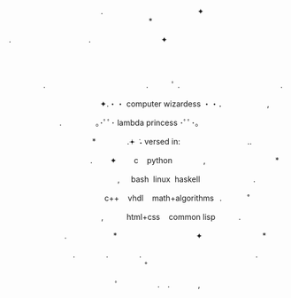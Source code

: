 <p align="center">
⠀⠀⠀⠀⠀.　　　　　　　　　　⠀⠀⠀✦&nbsp;⠀&nbsp;⠀　　　　　　　　　　　　　　⠀⠀⠀⠀⠀*&nbsp;⠀⠀⠀
<p>
<p align="center">
.　　　　　　　　　　.&nbsp;⠀⠀⠀⠀⠀⠀⠀⠀⠀⠀⠀⠀✦⠀⠀⠀&nbsp;⠀⠀⠀⠀⠀⠀⠀⠀⠀⠀⠀⠀⠀⠀⠀⠀⠀⠀
<p>
<p align="center">
⠀⠀⠀⠀⠀⠀⠀⠀⠀⠀⠀⠀⠀⠀⠀⠀⠀⠀⠀&nbsp;⠀⠀⠀⠀⠀⠀⠀⠀⠀⠀⠀⠀⠀⠀⠀⠀⠀⠀⠀⠀⠀⠀⠀⠀⠀⠀&nbsp;⠀
<p>
<p align="center">
&nbsp;⠀⠀⠀⠀⠀⠀.　　　　　　　　　　　　　.　　　ﾟ&nbsp;.　　　　　　　　　　　　　.&nbsp;　　　　　
<p>
<p align="center">
　　　　　　　　　　✦.・・&nbsp;computer&nbsp;wizardess&nbsp;・・．&nbsp;　　　　　,　　　　
<p>
<p align="center">
　　　.⠀⠀⠀⠀⠀⠀｡･ﾟﾟ･&nbsp;lambda&nbsp;princess&nbsp;･ﾟﾟ･｡⠀⠀⠀⠀⠀⠀⠀⠀⠀⠀
<p>
<p align="center">
⠀　　　　　　*　　　　.𖥔&nbsp;݁&nbsp;˖&nbsp;versed&nbsp;in:&nbsp;&nbsp;&nbsp;&nbsp;&nbsp;&nbsp;　　　　　　　..　　　
<p>
<p align="center">
　　　　　　　　　　.&nbsp;　　✦⠀　 c&nbsp;&nbsp;&nbsp;&nbsp;python  　　　,　　　　　　　　　*　　
<p>
<p align="center">
　　　⠀　　　　⠀　　,⠀⠀bash&nbsp;&nbsp;linux&nbsp;&nbsp;haskell⠀&nbsp;⠀⠀⠀⠀⠀⠀⠀⠀.　　　
<p>
<p align="center">
　　 　　⠀　　　c++&nbsp;&nbsp;&nbsp;&nbsp;vhdl&nbsp;&nbsp;&nbsp;&nbsp;math+algorithms⠀.　&nbsp;　　˚　　
<p>
<p align="center">
　⠀　⠀  　　,　　　html+css&nbsp;&nbsp;&nbsp;&nbsp;common&nbsp;lisp　　　.　　　　　　　　
<p>
<p align="center">
　　　　　.　　　　　　*⠀　　⠀  　　　　　⠀✦⠀　　　　　　　*　　　　　　　　　　　　　
<p>
<p align="center">
　　　　　.　　　　.　　　　.　　　⠀　　　　　　　　　　　.　　　　　　　　　　˚　　　　　
<p>
<p align="center">
　　　ﾟ　　　　　.　.&nbsp;&nbsp;&nbsp;&nbsp;&nbsp;&nbsp;&nbsp;&nbsp;&nbsp;&nbsp;&nbsp;&nbsp;&nbsp;,
<p>
